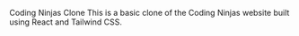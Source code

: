 Coding Ninjas Clone
This is a basic clone of the Coding Ninjas website built using React and Tailwind CSS.
